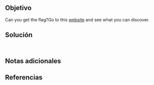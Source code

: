 ## Objetivo
Can you get the flag?Go to this [website](http://saturn.picoctf.net:50761/) and see what you can discover.
## Solución

```


```
## Notas adicionales
## Referencias